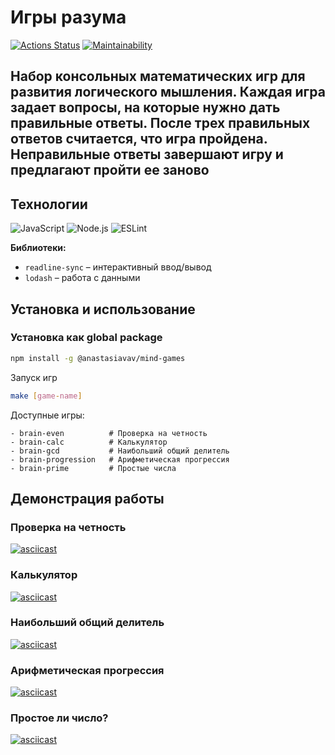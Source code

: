 # Игры разума
[![Actions Status](https://github.com/AnastasiaVAV/frontend-project-44/actions/workflows/hexlet-check.yml/badge.svg)](https://github.com/AnastasiaVAV/frontend-project-44/actions)
[![Maintainability](https://api.codeclimate.com/v1/badges/3b862699ea324215f784/maintainability)](https://codeclimate.com/github/AnastasiaVAV/frontend-project-44/maintainability)

## Набор консольных математических игр для развития логического мышления. Каждая игра задает вопросы, на которые нужно дать правильные ответы. После трех правильных ответов считается, что игра пройдена. Неправильные ответы завершают игру и предлагают пройти ее заново

## Технологии
![JavaScript](https://img.shields.io/badge/javascript-%23323330.svg?style=for-the-badge&logo=javascript&logoColor=%23F7DF1E)
![Node.js](https://img.shields.io/badge/node.js-6DA55F?style=for-the-badge&logo=node.js&logoColor=white)
![ESLint](https://img.shields.io/badge/ESLint-4B3263?style=for-the-badge&logo=eslint&logoColor=white)

**Библиотеки:**
- `readline-sync` – интерактивный ввод/вывод
- `lodash` –  работа с данными

## Установка и использование

### Установка как global package
```bash
npm install -g @anastasiavav/mind-games
```
Запуск игр
```bash
make [game-name]
``` 
Доступные игры:
```
- brain-even          # Проверка на четность
- brain-calc          # Калькулятор
- brain-gcd           # Наибольший общий делитель
- brain-progression   # Арифметическая прогрессия
- brain-prime         # Простые числа
```
## Демонстрация работы
### Проверка на четность
[![asciicast](https://asciinema.org/a/g6Q9Zzg7G2RnNA7uDfsrjqKLO.svg)](https://asciinema.org/a/g6Q9Zzg7G2RnNA7uDfsrjqKLO)

### Калькулятор
[![asciicast](https://asciinema.org/a/cVND2NpNhChHNIBo6esyJEX8I.svg)](https://asciinema.org/a/cVND2NpNhChHNIBo6esyJEX8I)

### Наибольший общий делитель
[![asciicast](https://asciinema.org/a/8M5XGrnRZXIGoxgry4Ngj1HhV.svg)](https://asciinema.org/a/8M5XGrnRZXIGoxgry4Ngj1HhV)

### Арифметическая прогрессия
[![asciicast](https://asciinema.org/a/hPcFYK7RWsVrjMrwrm8v2rz3A.svg)](https://asciinema.org/a/hPcFYK7RWsVrjMrwrm8v2rz3A)

### Простое ли число?
[![asciicast](https://asciinema.org/a/TXMNlYjebYuEjeUHv5W3A7T8I.svg)](https://asciinema.org/a/TXMNlYjebYuEjeUHv5W3A7T8I)